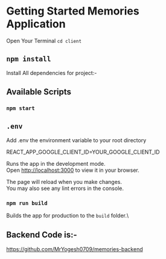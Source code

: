 # Getting Started Memories Application

Open Your Terminal  `cd client`
## `npm install`

Install All dependencies for project:-

## Available Scripts

### `npm start`

## `.env`
Add .env the environment variable to your root directory

REACT_APP_GOOGLE_CLIENT_ID=YOUR_GOOGLE_CLIENT_ID

Runs the app in the development mode.\
Open [http://localhost:3000](http://localhost:3000) to view it in your browser.

The page will reload when you make changes.\
You may also see any lint errors in the console.

### `npm run build`

Builds the app for production to the `build` folder.\

## Backend Code is:-

https://github.com/MrYogesh0709/memories-backend
